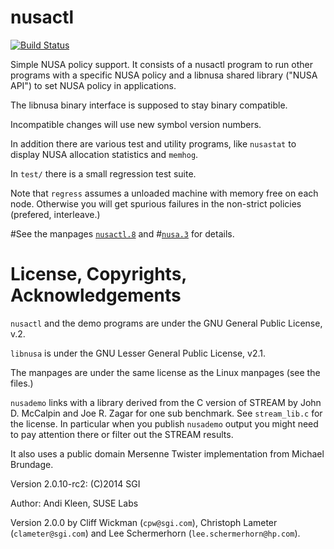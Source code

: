 # nusactl

[![Build Status](https://github.com/mistery-os/nusactl)](https://github.com/mistery-os/nusactl)

Simple NUSA policy support. It consists of a nusactl program to run other
programs with a specific NUSA policy and a libnusa shared library ("NUSA API")
to set NUSA policy in applications.

The libnusa binary interface is supposed to stay binary compatible.

Incompatible changes will use new symbol version numbers.

In addition there are various test and utility programs, like `nusastat` to
display NUSA allocation statistics and `memhog`.

In `test/` there is a small regression test suite.

Note that `regress` assumes a unloaded machine with memory free on each node.
Otherwise you will get spurious failures in the non-strict policies (prefered,
interleave.)

#See the manpages [`nusactl.8`](https://linux.die.net/man/8/nusactl) and
#[`nusa.3`](https://linux.die.net/man/3/nusa) for details.

# License, Copyrights, Acknowledgements

`nusactl` and the demo programs are under the GNU General Public License, v.2.

`libnusa` is under the GNU Lesser General Public License, v2.1.

The manpages are under the same license as the Linux manpages (see the files.)

`nusademo` links with a library derived from the C version of STREAM by John D.
McCalpin and Joe R. Zagar for one sub benchmark. See `stream_lib.c` for the
license. In particular when you publish `nusademo` output you might need to pay
attention there or filter out the STREAM results.

It also uses a public domain Mersenne Twister implementation from Michael
Brundage.

Version 2.0.10-rc2: (C)2014 SGI

Author:
Andi Kleen, SUSE Labs

Version 2.0.0 by Cliff Wickman (`cpw@sgi.com`), Christoph Lameter
(`clameter@sgi.com`) and Lee Schermerhorn (`lee.schermerhorn@hp.com`).

